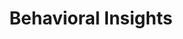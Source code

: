 ---
layout: expertise_area
title: Behavioral Insights
description: >-
  Behavioral science combines theories and evidence from economics, psychology, anthropology, and cognitive science to build an understanding of human behaviors and decision-making processes. Insights from behavioral science can be rapidly tested and applied to the design of policies and interventions to ensure they are effectively delivered and adopted in practice.
icon_path: /img/icons/expertise-icon-behaviorinsights-white.png
---
